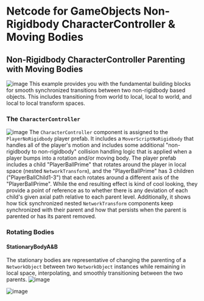 # Netcode for GameObjects Non-Rigidbody CharacterController & Moving Bodies
## Non-Rigidbody CharacterController Parenting with Moving Bodies
![image](https://github.com/user-attachments/assets/096953ca-5d7d-40d5-916b-72212575d258)
This example provides you with the fundamental building blocks for smooth synchronized transitions between two non-rigidbody based objects. This includes transitioning from world to local, local to world, and local to local transform spaces. 

### The `CharacterController`
![image](https://github.com/user-attachments/assets/13c627bd-920d-40c8-8947-69aa37b44ebf)
The `CharacterController` component is assigned to the `PlayerNoRigidbody` player prefab. It includes a `MoverScriptNoRigidbody` that handles all of the player's motion and includes some additional "non-rigidbody to non-rigidbody" collision handling logic that is applied when a player bumps into a rotation and/or moving body. The player prefab includes a child "PlayerBallPrime" that rotates around the player in local space (nested `NetworkTransform`), and the "PlayerBallPrime" has 3 children ("PlayerBallChild1-3") that each rotates around a different axis of the "PlayerBallPrime". While the end resulting effect is kind of cool looking, they provide a point of reference as to whether there is any deviation of each child's given axial path relative to each parent level. Additionally, it shows how tick synchronized nested `NetworkTransform` components keep synchronized with their parent and how that persists when the parent is parented or has its parent removed.

### Rotating Bodies
#### StationaryBodyA&B
The stationary bodies are representative of changing the parenting of a `NetworkObject` between two `NetworkObject` instances while remaining in local space, interpolating, and smoothly transitioning between the two parents.
![image](https://github.com/user-attachments/assets/1b234fdc-efc9-4053-a947-531c4fe5dd96)



![image](https://github.com/user-attachments/assets/836a3852-117f-44e9-895e-a018469dbf67)

